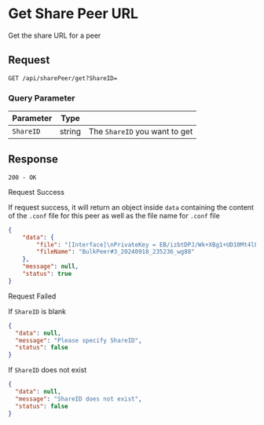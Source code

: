 # Get Share Peer URL

Get the share URL for a peer

## Request

`GET /api/sharePeer/get?ShareID=`

### Query Parameter

| Parameter | Type   |                               |
|-----------|--------|-------------------------------|
| `ShareID` | string | The `ShareID` you want to get |

## Response

`200 - OK`

<note>Request Success</note>

If request success, it will return an object inside `data` containing the content of the `.conf` file for this peer as well as the file name for `.conf` file

```json
{
	"data": {
		"file": "[Interface]\nPrivateKey = EB/izbtDPJ/Wk+XBg1+UD10Mt4lL4hkjWLIyw/XL6GY=\nAddress = 10.24.0.4/32\nMTU = 1420\nDNS = 1.1.1.1\n\n[Peer]\nPublicKey = mCP70rKd4iumKptwTgzvAR3g8/D74ZDkwR0EuI10uk4=\nAllowedIPs = 0.0.0.0/0\nEndpoint = 10.0.2.2:56767\nPersistentKeepalive = 21\nPresharedKey = 4ODtONbsAM+HS8Ek9f195vBNVN4w9u4fhO2WqLNr02Q=\n",
		"fileName": "BulkPeer#3_20240918_235236_wg88"
	},
	"message": null,
	"status": true
}
```

<warning>Request Failed</warning>

If `ShareID` is blank

```json
{
  "data": null,
  "message": "Please specify ShareID",
  "status": false
}
```

If `ShareID` does not exist

```json
{
  "data": null,
  "message": "ShareID does not exist",
  "status": false
}
```